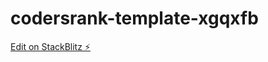 # codersrank-template-xgqxfb

[Edit on StackBlitz ⚡️](https://stackblitz.com/edit/codersrank-template-xgqxfb)